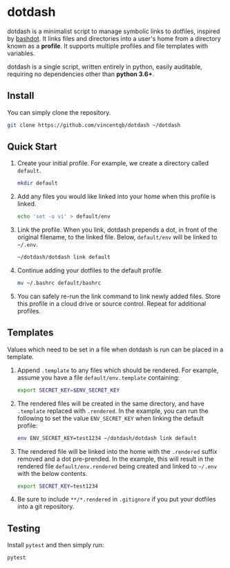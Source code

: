 # dotdash

dotdash is a minimalist script to manage symbolic links to dotfiles, inspired by [bashdot](https://github.com/bashdot/bashdot). It links files and directories into a user's home from a directory known as a **profile**. It supports multiple profiles and file templates with variables.

dotdash is a single script, written entirely in python, easily auditable, requiring no dependencies other than **python 3.6+**.

## Install

You can simply clone the repository.

```sh
git clone https://github.com/vincentqb/dotdash ~/dotdash
```

## Quick Start

1. Create your initial profile. For example, we create a directory called `default`.

    ```sh
    mkdir default
    ```

1. Add any files you would like linked into your home when this profile is linked.

    ```sh
    echo 'set -o vi' > default/env
    ```

1. Link the profile. When you link, dotdash prepends a dot, in front of the original filename, to the linked file. Below, `default/env` will be linked to `~/.env`.

    ```sh
    ~/dotdash/dotdash link default
    ```

1. Continue adding your dotfiles to the default profile.

   ```sh
   mv ~/.bashrc default/bashrc
   ```

1. You can safely re-run the link command to link newly added files. Store this profile in a cloud drive or source control. Repeat for additional profiles.

## Templates

Values which need to be set in a file when dotdash is run can be placed in a template.

1. Append `.template` to any files which should be rendered. For example, assume you have a file `default/env.template` containing:

    ```sh
    export SECRET_KEY=$ENV_SECRET_KEY
    ```

1. The rendered files will be created in the same directory, and have `.template` replaced with `.rendered`. In the example, you can run the following to set the value `ENV_SECRET_KEY` when linking the default profile:

    ```sh
    env ENV_SECRET_KEY=test1234 ~/dotdash/dotdash link default
    ```

1. The rendered file will be linked into the home with the `.rendered` suffix removed and a dot pre-prended. In the example, this will result in the rendered file `default/env.rendered` being created and linked to `~/.env` with the below contents.

    ```sh
    export SECRET_KEY=test1234
    ```

1. Be sure to include `**/*.rendered` in `.gitignore` if you put your dotfiles into a git repository.

## Testing

Install `pytest` and then simply run:

```sh
pytest
```
